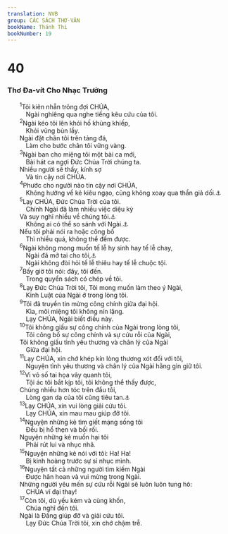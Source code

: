 ```yaml
---
translation: NVB
group: CÁC SÁCH THƠ-VĂN
bookName: Thánh Thi 
bookNumber: 19
---
```


<div class="title"><h1>40</h1><h3>Thơ Đa-vít Cho Nhạc Trưởng </h3></div>
<span class="verse thi_40_1">  <sup>1</sup>Tôi kiên nhẫn trông đợi CHÚA, <br/>   Ngài nghiêng qua nghe tiếng kêu cứu của tôi. <br/></span>
<span class="verse thi_40_2">  <sup>2</sup>Ngài kéo tôi lên khỏi hố khủng khiếp, <br/>   Khỏi vũng bùn lầy. <br/>  Ngài đặt chân tôi trên tảng đá, <br/>   Làm cho bước chân tôi vững vàng. <br/></span>
<span class="verse thi_40_3">  <sup>3</sup>Ngài ban cho miệng tôi một bài ca mới, <br/>   Bài hát ca ngợi Đức Chúa Trời chúng ta. <br/>  Nhiều người sẽ thấy, kính sợ <br/>   Và tin cậy nơi CHÚA. <br/></span>
<span class="verse thi_40_4">  <sup>4</sup>Phước cho người nào tin cậy nơi CHÚA, <br/>   Không hướng về kẻ kiêu ngạo, cũng không xoay qua thần giả dối.<a data-toggle="tooltip" data-placement="bottom" title="Ctd: hướng về thần tượng… xoay qua thần giả…">⚓</a><br/></span>
<span class="verse thi_40_5">  <sup>5</sup>Lạy CHÚA, Đức Chúa Trời của tôi. <br/>   Chính Ngài đã làm nhiều việc diệu kỳ <br/>  Và suy nghĩ nhiều về chúng tôi.<a data-toggle="tooltip" data-placement="bottom" title="Nt: dành nhiều tư tưởng cho chúng tôi">⚓</a><br/>   Không ai có thể so sánh với Ngài.<a data-toggle="tooltip" data-placement="bottom" title="Ctd: không ai có thể đếm lại cho Ngài">⚓</a><br/>  Nếu tôi phải nói ra hoặc công bố <br/>   Thì nhiều quá, không thể đếm được. <br/></span>
<span class="verse thi_40_6">  <sup>6</sup>Ngài không mong muốn tế lễ hy sinh hay tế lễ chay, <br/>   Ngài đã mở tai cho tôi,<a data-toggle="tooltip" data-placement="bottom" title="Nt: cắt tai tôi">⚓</a><br/>   Ngài không đòi hỏi tế lễ thiêu hay tế lễ chuộc tội. <br/></span>
<span class="verse thi_40_7">  <sup>7</sup>Bấy giờ tôi nói: đây, tôi đến. <br/>   Trong quyển sách có chép về tôi. <br/></span>
<span class="verse thi_40_8">  <sup>8</sup>Lạy Đức Chúa Trời tôi, Tôi mong muốn làm theo ý Ngài, <br/>   Kinh Luật của Ngài ở trong lòng tôi. <br/></span>
<span class="verse thi_40_9">  <sup>9</sup>Tôi đã truyền tin mừng công chính giữa đại hội. <br/>   Kìa, môi miệng tôi không nín lặng. <br/>   Lạy CHÚA, Ngài biết điều này. <br/></span>
<span class="verse thi_40_10">  <sup>10</sup>Tôi không giấu sự công chính của Ngài trong lòng tôi, <br/>   Tôi công bố sự công chính và sự cứu rỗi của Ngài, <br/>  Tôi không giấu tình yêu thương và chân lý của Ngài <br/>   Giữa đại hội. <br/></span>
<span class="verse thi_40_11">  <sup>11</sup>Lạy CHÚA, xin chớ khép kín lòng thương xót đối với tôi, <br/>   Nguyện tình yêu thương và chân lý của Ngài hằng gìn giữ tôi. <br/></span>
<span class="verse thi_40_12">  <sup>12</sup>Vì vô số tai họa vây quanh tôi, <br/>   Tội ác tôi bắt kịp tôi, tôi không thể thấy được, <br/>  Chúng nhiều hơn tóc trên đầu tôi, <br/>   Lòng gan dạ của tôi cũng tiêu tan.<a data-toggle="tooltip" data-placement="bottom" title="Nt: lòng tôi rời bỏ tôi">⚓</a><br/></span>
<span class="verse thi_40_13">  <sup>13</sup>Lạy CHÚA, xin vui lòng giải cứu tôi. <br/>   Lạy CHÚA, xin mau mau giúp đỡ tôi. <br/></span>
<span class="verse thi_40_14">  <sup>14</sup>Nguyện những kẻ tìm giết mạng sống tôi <br/>   Đều bị hổ thẹn và bối rối. <br/>  Nguyện những kẻ muốn hại tôi <br/>   Phải rút lui và nhục nhã. <br/></span>
<span class="verse thi_40_15">  <sup>15</sup>Nguyện những kẻ nói với tôi: Ha! Ha! <br/>   Bị kinh hoàng trước sự sỉ nhục mình. <br/></span>
<span class="verse thi_40_16">  <sup>16</sup>Nguyện tất cả những người tìm kiếm Ngài <br/>   Được hân hoan và vui mừng trong Ngài. <br/>  Những người yêu mến sự cứu rỗi Ngài sẽ luôn luôn tung hô: <br/>   CHÚA vĩ đại thay! <br/></span>
<span class="verse thi_40_17">  <sup>17</sup>Còn tôi, dù yếu kém và cùng khốn, <br/>   Chúa nghĩ đến tôi. <br/>  Ngài là Đấng giúp đỡ và giải cứu tôi. <br/>   Lạy Đức Chúa Trời tôi, xin chớ chậm trễ. <br/></span>
